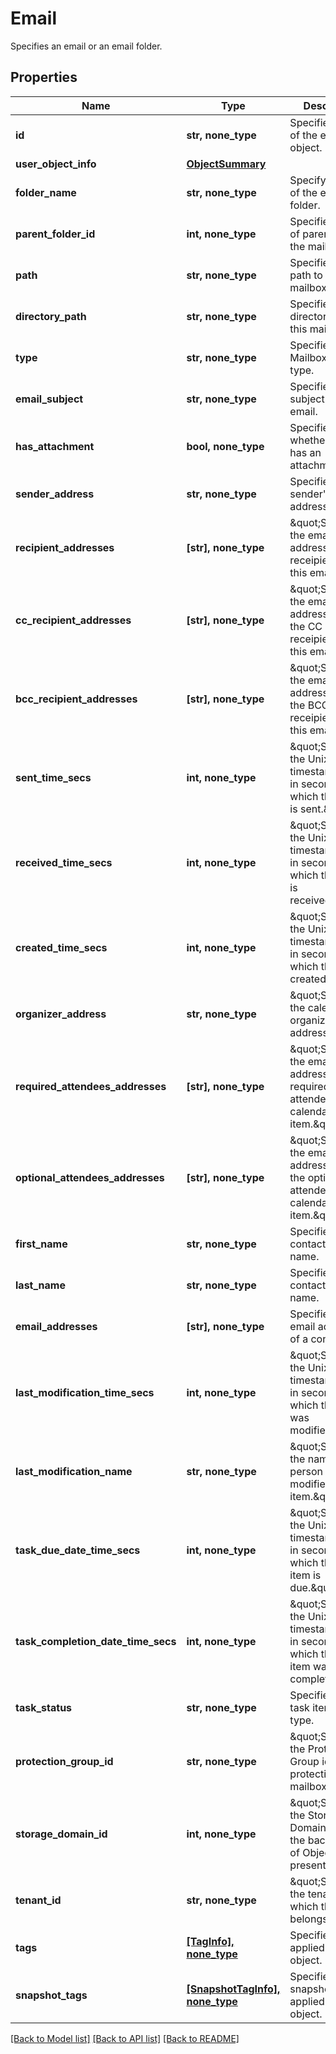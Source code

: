 # Email

Specifies an email or an email folder.

## Properties
Name | Type | Description | Notes
------------ | ------------- | ------------- | -------------
**id** | **str, none_type** | Specifies the id of the email object. | [optional] 
**user_object_info** | [**ObjectSummary**](ObjectSummary.md) |  | [optional] 
**folder_name** | **str, none_type** | Specify the name of the email folder. | [optional] 
**parent_folder_id** | **int, none_type** | Specifies the id of parent folder the mailbox item. | [optional] 
**path** | **str, none_type** | Specifies the path to this mailbox item. | [optional] 
**directory_path** | **str, none_type** | Specifies the directory path to this mailbox item. | [optional] 
**type** | **str, none_type** | Specifies the Mailbox item type. | [optional] 
**email_subject** | **str, none_type** | Specifies the subject of this email. | [optional] 
**has_attachment** | **bool, none_type** | Specifies whether email has an attachment. | [optional] 
**sender_address** | **str, none_type** | Specifies the sender&#39;s email address. | [optional] 
**recipient_addresses** | **[str], none_type** | \&quot;Specifies the email addresses of all receipients of this email.\&quot; | [optional] 
**cc_recipient_addresses** | **[str], none_type** | \&quot;Specifies the email addresses of all the CC receipients of this email.\&quot; | [optional] 
**bcc_recipient_addresses** | **[str], none_type** | \&quot;Specifies the email addresses of all the BCC receipients of this email.\&quot; | [optional] 
**sent_time_secs** | **int, none_type** | \&quot;Specifies the Unix timestamp epoch in seconds at which this email is sent.\&quot; | [optional] 
**received_time_secs** | **int, none_type** | \&quot;Specifies the Unix timestamp epoch in seconds at which this email is received.\&quot; | [optional] 
**created_time_secs** | **int, none_type** | \&quot;Specifies the Unix timestamp epoch in seconds at which this item is created.\&quot; | [optional] 
**organizer_address** | **str, none_type** | \&quot;Specifies the calendar item organizer&#39;s email address.\&quot; | [optional] 
**required_attendees_addresses** | **[str], none_type** | \&quot;Specifies the email addresses of all required attendees of this calendar item.\&quot; | [optional] 
**optional_attendees_addresses** | **[str], none_type** | \&quot;Specifies the email addresses of all the optional attendees of this calendar item.\&quot; | [optional] 
**first_name** | **str, none_type** | Specifies the contact&#39;s first name. | [optional] 
**last_name** | **str, none_type** | Specifies the contact&#39;s last name. | [optional] 
**email_addresses** | **[str], none_type** | Specifies the email addresses of a contact. | [optional] 
**last_modification_time_secs** | **int, none_type** | \&quot;Specifies the Unix timestamp epoch in seconds at which this item was modified.\&quot; | [optional] 
**last_modification_name** | **str, none_type** | \&quot;Specifies the name of the person who modified this item.\&quot; | [optional] 
**task_due_date_time_secs** | **int, none_type** | \&quot;Specifies the Unix timestamp epoch in seconds at which this task item is due.\&quot; | [optional] 
**task_completion_date_time_secs** | **int, none_type** | \&quot;Specifies the Unix timestamp epoch in seconds at which this task item was completed.\&quot; | [optional] 
**task_status** | **str, none_type** | Specifies the task item status type. | [optional] 
**protection_group_id** | **str, none_type** | \&quot;Specifies the Protection Group id protecting the mailbox.\&quot; | [optional] 
**storage_domain_id** | **int, none_type** | \&quot;Specifies the Storage Domain id where the backup data of Object is present.\&quot; | [optional] 
**tenant_id** | **str, none_type** | \&quot;Specify the tenant id to which this email belongs to.\&quot; | [optional] 
**tags** | [**[TagInfo], none_type**](TagInfo.md) | Specifies tag applied to the object. | [optional] 
**snapshot_tags** | [**[SnapshotTagInfo], none_type**](SnapshotTagInfo.md) | Specifies snapshot tags applied to the object. | [optional] 

[[Back to Model list]](../README.md#documentation-for-models) [[Back to API list]](../README.md#documentation-for-api-endpoints) [[Back to README]](../README.md)


